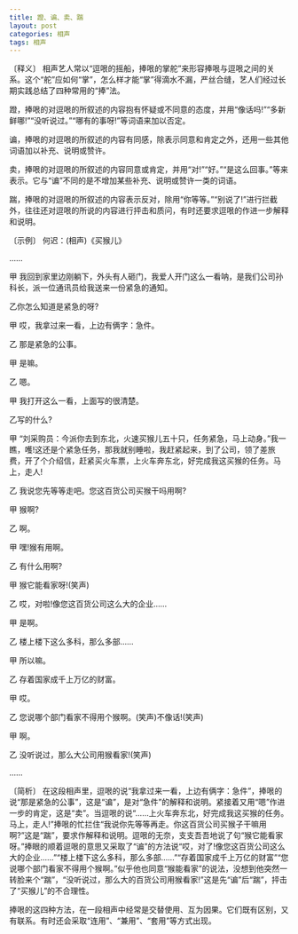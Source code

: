 ```yaml
---
title: 蹬、谝、卖、踹
layout: post
categories: 相声
tags: 相声
---
```


〔释义〕 相声艺人常以“逗哏的摇船，捧哏的掌舵”来形容捧哏与逗哏之间的关系。这个“舵”应如何“掌”，怎么样才能“掌”得滴水不漏，严丝合缝，艺人们经过长期实践总结了四种常用的“捧”法。

蹬，捧哏的对逗哏的所叙述的内容抱有怀疑或不同意的态度，并用“像话吗!”“多新鲜哪!”“没听说过。”“哪有的事呀!”等词语来加以否定。

谝，捧哏的对逗哏的所叙述的内容有同感，除表示同意和肯定之外，还用一些其他词语加以补充、说明或赞许。

卖，捧哏的对逗哏的所叙述的内容同意或肯定，并用“对!”“好。”“是这么回事。”等来表示。它与“谝”不同的是不增加某些补充、说明或赞许一类的词语。

踹，捧哏的对逗哏的所叙述的内容表示反对，除用“你等等。”“别说了!”进行拦截外，往往还对逗哏的所说的内容进行抨击和质问，有时还要求逗哏的作进一步解释和说明。

〔示例〕 何迟：(相声)《买猴儿》

……

甲 我回到家里边刚躺下，外头有人砸门，我爱人开门这么一看呐，是我们公司孙科长，派一位通讯员给我送来一份紧急的通知。

乙你怎么知道是紧急的呀?

甲 哎，我拿过来一看，上边有俩字：急件。

乙 那是紧急的公事。

甲 是嘛。

乙 嗯。

甲 我打开这么一看，上面写的很清楚。

乙写的什么?

甲 “刘采购员：今派你去到东北，火速买猴儿五十只，任务紧急，马上动身。”我一瞧，嚄!这还是个紧急任务，那我就别睡啦，我赶紧起来，到了公司，领了差旅费，开了个介绍信，赶紧买火车票，上火车奔东北，好完成我这买猴的任务。马上，走人!

乙 我说您先等等走吧。您这百货公司买猴干吗用啊?

甲 猴啊?

乙 啊。

甲 嘿!猴有用啊。

乙 有什么用啊?

甲 猴它能看家呀!(笑声)

乙 哎，对啦!像您这百货公司这么大的企业……

甲 是啊。

乙 楼上楼下这么多科，那么多部……

甲 所以嘛。

乙 存着国家成千上万亿的财富。

甲 哎。

乙 您说哪个部门看家不得用个猴啊。(笑声)不像话!(笑声)

甲 啊。

乙 没听说过，那么大公司用猴看家!(笑声)

……

〔简析〕 在这段相声里，逗哏的说“我拿过来一看，上边有俩字：急件”，捧哏的说“那是紧急的公事”，这是“谝”，是对“急件”的解释和说明。紧接着又用“嗯”作进一步的肯定，这是“卖”。当逗哏的说“……上火车奔东北，好完成我这买猴的任务。马上，走人!”捧哏的忙拦住“我说你先等等再走。你这百货公司买猴子干嘛用啊?”这是“踹”，要求作解释和说明。逗哏的无奈，支支吾吾地说了句“猴它能看家呀。”捧眼的顺着逗哏的意思又采取了“谝”的方法说“哎，对了!像您这百货公司这么大的企业……”“楼上楼下这么多科，那么多部……”“存着国家成千上万亿的财富”“您说哪个部门看家不得用个猴啊。”似乎他也同意“猴能看家”的说法，没想到他突然一转脸来个“踹”，“没听说过，那么大的百货公司用猴看家!”这是先“谝”后“踹”，抨击了“买猴儿”的不合理性。

捧哏的这四种方法，在一段相声中经常是交替使用、互为因果。它们既有区别，又有联系。有时还会采取“连用”、“兼用”、“套用”等方式出现。 